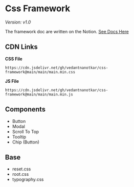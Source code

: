 
# Css Framework
_Version: v1.0_

The framework doc are written on the Notion.
[See Docs Here](https://www.notion.so/20d273e9f593808fb1c3c5cc263db919?v=20d273e9f59380f09bb5000c2ec3dad9&source=copy_link)

## CDN Links

**CSS File**

    https://cdn.jsdelivr.net/gh/vedantnanotkar/css-framework@main/main/main.min.css

**JS File**

    https://cdn.jsdelivr.net/gh/vedantnanotkar/css-framework@main/main/main.min.js

## Components
- Button
- Modal
- Scroll To Top
- Tooltip
- Chip (Button)

## Base
- reset.css
- root.css
- typography.css